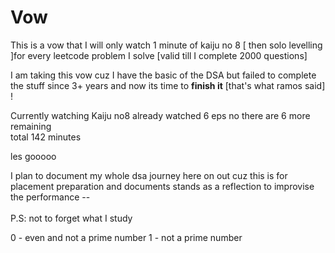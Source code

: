 # Vow

This is a vow that I will only watch 1 minute of kaiju no 8 [ then solo levelling ]for every leetcode problem I solve   [valid till I complete 2000 questions]

I am taking this vow cuz I have the basic of the DSA but failed to complete the stuff since 3+ years and now its time to **finish it** [that's what ramos said] ! 

Currently watching Kaiju no8
already watched 6 eps 
no there are 6 more remaining<br>
total 142 minutes 

les gooooo


I plan to document my whole dsa journey here on out cuz this is for placement preparation and documents stands as a reflection to improvise the performance -- <br><br>
P.S: not to forget what I study


0 - even and not a prime number
1 - not a prime number

